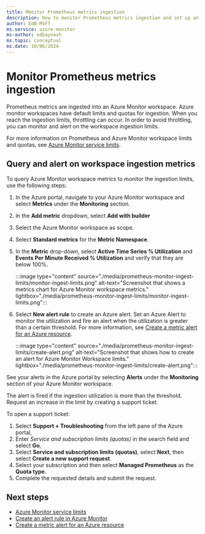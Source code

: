 ```yaml
---
title: Monitor Prometheus metrics ingestion
description: How to monitor Prometheus metrics ingestion and set up an alert on Azure Monitor Workspace ingestion limits
author: EdB-MSFT
ms.service: azure-monitor
ms-author: edbaynash
ms.topic: conceptual
ms.date: 10/06/2024
---
```


# Monitor Prometheus metrics ingestion

Prometheus metrics are ingested into an Azure Monitor workspace. Azure monitor workspaces have default limits and quotas for ingestion. When you reach the ingestion limits, throttling can occur. In order to avoid throttling, you can monitor and alert on the workspace ingestion limits. 

For more information on Prometheus and Azure Monitor workspace limits and quotas, see [Azure Monitor service limits](../service-limits.md#prometheus-metrics).

## Query and alert on workspace ingestion metrics

To query Azure Monitor workspace metrics to monitor the ingestion limits, use the following steps:

1. In the Azure portal, navigate to your Azure Monitor workspace and select **Metrics** under the **Monitoring** section.
1. In the **Add metric** dropdown, select **Add with builder**
1. Select the Azure Monitor workspace as scope.
1. Select **Standard metrics** for the **Metric Namespace**.
1. In the **Metric** drop-down, select **Active Time Series % Utilization** and **Events Per Minute Received % Utilization** and verify that they are below 100%.

    :::image type="content" source="./media/prometheus-monitor-ingest-limits/monitor-ingest-limits.png" alt-text="Screenshot that shows a metrics chart for Azure Monitor workspace metrics." lightbox="./media/prometheus-monitor-ingest-limits/monitor-ingest-limits.png":::

1. Select **New alert rule** to create an Azure alert. Set an Azure Alert to monitor the utilization and fire an alert when the utilization is greater than a certain threshold. For more information, see [Create a metric alert for an Azure resource](../alerts/tutorial-metric-alert.md).


    :::image type="content" source="./media/prometheus-monitor-ingest-limits/create-alert.png" alt-text="Screenshot that shows how to create an alert for Azure Monitor Workspace limits." lightbox="./media/prometheus-monitor-ingest-limits/create-alert.png":::

See your alerts in the Azure portal by selecting **Alerts** under the **Monitoring** section of your Azure Monitor workspace.

The alert is fired if the ingestion utilization is more than the threshold. Request an increase in the limit by creating a support ticket.

To open a support ticket:
1. Select **Support + Troubleshooting** from the left pane of the Azure portal, 
1. Enter *Service and subscription limits (quotas)* in the search field and select **Go**,
1. Select **Service and subscription limits (quotas)**, select **Next**, then select **Create a new support request**.
1. Select your subscription and then select **Managed Prometheus** as the **Quota type**.
1. Complete the requested details and submit the request.

## Next steps

+ [Azure Monitor service limits](../service-limits.md#prometheus-metrics)
+ [Create an alert rule in Azure Monitor](../alerts/alerts-create-metric-alert-rule.yml)
+ [Create a metric alert for an Azure resource](../alerts/tutorial-metric-alert.md)